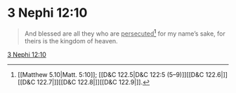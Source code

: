 # 3 Nephi 12:10

> And blessed are all they who are <u>persecuted</u>[^a] for my name’s sake, for theirs is the kingdom of heaven.

[3 Nephi 12:10](https://www.churchofjesuschrist.org/study/scriptures/bofm/3-ne/12?lang=eng&id=p10#p10)


[^a]: [[Matthew 5.10|Matt. 5:10]]; [[D&C 122.5|D&C 122:5 (5–9)]][[D&C 122.6|]][[D&C 122.7|]][[D&C 122.8|]][[D&C 122.9|]].  
